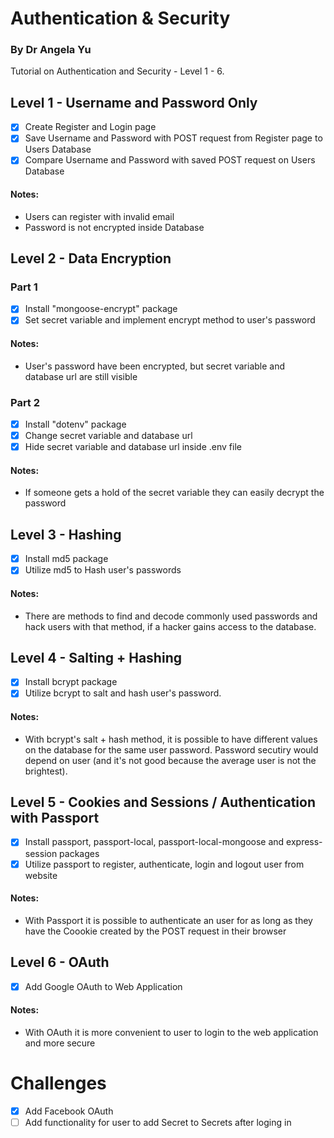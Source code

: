 # Authentication & Security

### By Dr Angela Yu

Tutorial on Authentication and Security - Level 1 - 6.

## Level 1 - Username and Password Only

- [x] Create Register and Login page
- [x] Save Username and Password with POST request from Register page to Users Database
- [x] Compare Username and Password with saved POST request on Users Database

#### Notes:

- Users can register with invalid email
- Password is not encrypted inside Database

## Level 2 - Data Encryption

### Part 1

- [x] Install "mongoose-encrypt" package
- [x] Set secret variable and implement encrypt method to user's password

#### Notes:

- User's password have been encrypted, but secret variable and database url are still visible

### Part 2

- [x] Install "dotenv" package
- [x] Change secret variable and database url
- [x] Hide secret variable and database url inside .env file

#### Notes:

- If someone gets a hold of the secret variable they can easily decrypt the password

## Level 3 - Hashing

- [x] Install md5 package
- [x] Utilize md5 to Hash user's passwords

#### Notes:

- There are methods to find and decode commonly used passwords and hack users with that method, if a hacker gains access to the database.

## Level 4 - Salting + Hashing

- [x] Install bcrypt package
- [x] Utilize bcrypt to salt and hash user's password.

#### Notes:

- With bcrypt's salt + hash method, it is possible to have different values on the database for the same user password. Password secutiry would depend on user (and it's not good because the average user is not the brightest).

## Level 5 - Cookies and Sessions / Authentication with Passport

- [x] Install passport, passport-local, passport-local-mongoose and express-session packages
- [x] Utilize passport to register, authenticate, login and logout user from website

#### Notes:

- With Passport it is possible to authenticate an user for as long as they have the Coookie created by the POST request in their browser

## Level 6 - OAuth

- [x] Add Google OAuth to Web Application

#### Notes:

- With OAuth it is more convenient to user to login to the web application and more secure

# Challenges

- [x] Add Facebook OAuth
- [ ] Add functionality for user to add Secret to Secrets after loging in
